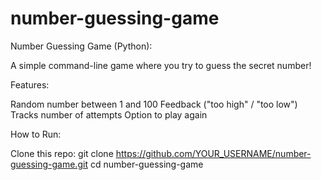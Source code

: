# number-guessing-game


Number Guessing Game (Python):

A simple command-line game where you try to guess the secret number!

Features:

Random number between 1 and 100
Feedback ("too high" / "too low")
Tracks number of attempts
Option to play again


How to Run:

Clone this repo:
git clone https://github.com/YOUR_USERNAME/number-guessing-game.git
cd number-guessing-game
